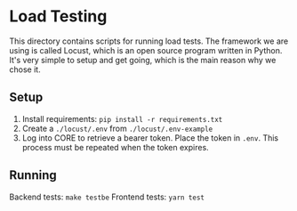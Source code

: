 # Load Testing

This directory contains scripts for running load tests. The framework we are
using is called Locust, which is an open source program written in Python. It's
very simple to setup and get going, which is the main reason why we chose it.

## Setup

1. Install requirements: `pip install -r requirements.txt`
2. Create a `./locust/.env` from `./locust/.env-example`
3. Log into CORE to retrieve a bearer token. Place the token in `.env`. This
   process must be repeated when the token expires.

## Running

Backend tests: `make testbe`
Frontend tests: `yarn test`
